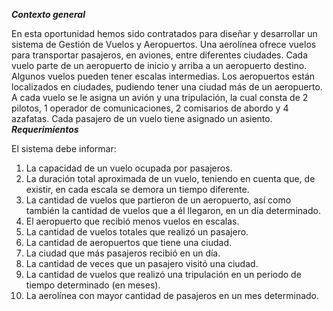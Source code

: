 ***Contexto general***

En esta oportunidad hemos sido contratados para diseñar y desarrollar un sistema de Gestión de Vuelos y Aeropuertos.
Una aerolínea ofrece vuelos para transportar pasajeros, en aviones, entre diferentes ciudades.
Cada vuelo parte de un aeropuerto de inicio y arriba a un aeropuerto destino. Algunos vuelos pueden tener escalas intermedias.
Los aeropuertos están localizados en ciudades, pudiendo tener una ciudad más de un aeropuerto.
A cada vuelo se le asigna un avión y una tripulación, la cual consta de 2 pilotos, 1 operador de comunicaciones, 2 comisarios de abordo y 4 azafatas.
Cada pasajero de un vuelo tiene asignado un asiento.
***Requerimientos***

El sistema debe informar:
1. La capacidad de un vuelo ocupada por pasajeros.
2. La duración total aproximada de un vuelo, teniendo en cuenta que, de existir, en cada
escala se demora un tiempo diferente.
3. La cantidad de vuelos que partieron de un aeropuerto, así como también la cantidad de
vuelos que a él llegaron, en un día determinado.
4. El aeropuerto que recibió menos vuelos en escalas.
5. La cantidad de vuelos totales que realizó un pasajero.
6. La cantidad de aeropuertos que tiene una ciudad.
7. La ciudad que más pasajeros recibió en un día.
8. La cantidad de veces que un pasajero visitó una ciudad.
9. La cantidad de vuelos que realizó una tripulación en un periodo de tiempo determinado
(en meses).
10. La aerolínea con mayor cantidad de pasajeros en un mes determinado.